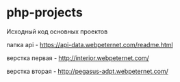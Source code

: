 # php-projects
Исходный код основных проектов

папка api  - https://api-data.webpeternet.com/readme.html

верстка первая - http://interior.webpeternet.com/

верстка вторая - http://pegasus-adpt.webpeternet.com/

